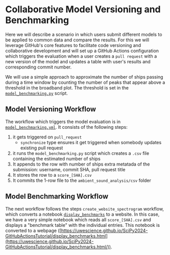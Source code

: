 # Collaborative Model Versioning and Benchmarking

Here we will describe a scenario in which users submit different models to be applied to common data and compare the results. For this we will leverage GitHub's core features to facilitate code versioning and collaborative development and will set up a GitHub Actions configuration which triggers the evaluation when a user creates a `pull request` with a new version of the model and updates a table with user's results and corresponding commit number.

We will use a simple approach to approximate the number of ships passing during a time window by counting the number of peaks that appear above a threshold in the broadband plot. The threshold is set in the [`model_benchmarking.py`](https://github.com/uwescience/SciPy2024-GitHubActionsTutorial/blob/main/ambient_sound_analysis/model_benchmarking.py) script.


## Model Versioning Workflow
The workflow which triggers the model evaluation is in [`model_benchmarking.yml`](https://github.com/uwescience/SciPy2024-GitHubActionsTutorial/blob/main/.github/workflows/model_benchmarking.yml). It consists of the following steps:

1. it gets triggered on 	`pull_request` 
	* `synchronize` type ensures it get triggered when somebody updates existing pull request
2. it runs the `model_benchmarking.py` script which creates a `.csv` file containing the estimated number of ships
3. It appends to the row with number of ships extra metatada of the submission: username, commit SHA, pull request title
4. It stores the row to a `score_[SHA].csv`
5. It commits the 1-row file to the `ambient_sound_analysis/csv` folder


## Model Benchmarking Workflow

The next workflow follows the steps `create_website_spectrogram` workflow, which converts a notebook [`display_benchmarks`](https://github.com/uwescience/SciPy2024-GitHubActionsTutorial/blob/main/ambient_sound_analysis/display_benchmarks.ipynb) to a website. In this case, we have a very simple notebook which reads all `score_[SHA].csv` and displays a "benchmark table" with the individual entries. This notebook is converted to a webpage ([https://uwescience.github.io/SciPy2024-GitHubActionsTutorial/display_benchmarks.html](https://uwescience.github.io/SciPy2024-GitHubActionsTutorial/display_benchmarks.html/)).











 